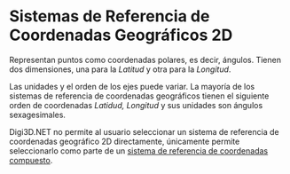 # Sistemas de Referencia de Coordenadas Geográficos 2D

Representan puntos como coordenadas polares, es decir, ángulos. Tienen dos dimensiones, una para la _Latitud_ y otra para la _Longitud_.

Las unidades y el orden de los ejes puede variar. La mayoría de los sistemas de referencia de coordenadas geográficos tienen el siguiente orden de coordenadas _Latidud, Longitud_ y sus unidades son ángulos sexagesimales.

Digi3D.NET no permite al usuario seleccionar un sistema de referencia de coordenadas geográfico 2D directamente, únicamente permite seleccionarlo como parte de un [sistema de referencia de coordenadas compuesto](SistemasDeReferenciaDeCoordenadasCompuestos.html).

